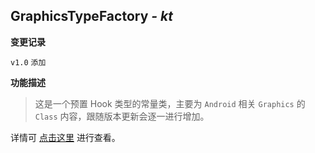 ## GraphicsTypeFactory *- kt*

**变更记录**

`v1.0` `添加`

**功能描述**

> 这是一个预置 Hook 类型的常量类，主要为 `Android` 相关 `Graphics` 的 `Class` 内容，跟随版本更新会逐一进行增加。

详情可 [点击这里](https://github.com/fankes/YukiHookAPI/blob/master/yukihookapi/src/api/kotlin/com/highcapable/yukihookapi/hook/type/android/GraphicsTypeFactory.kt) 进行查看。